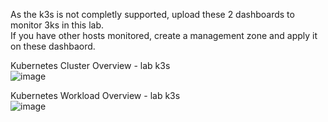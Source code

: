 As the k3s is not completly supported, upload these 2 dashboards to monitor 3ks in this lab.  
If you have other hosts monitored, create a management zone and apply it on these dashbaord.  

Kubernetes Cluster Overview - lab k3s  
![image](https://user-images.githubusercontent.com/40337213/144296073-279001b5-f263-491d-ab78-183ee544b85d.png)

Kubernetes Workload Overview - lab k3s  
![image](https://user-images.githubusercontent.com/40337213/144296173-689b7c17-975f-41ce-b4c4-5d9ff1cab590.png)
